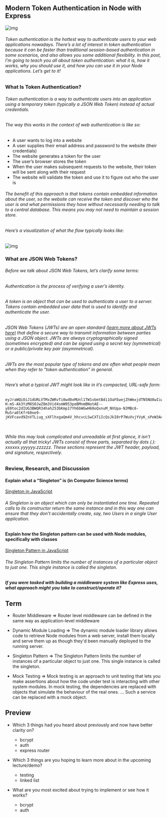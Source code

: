## Modern Token Authentication in Node with Express

![img](https://res.cloudinary.com/practicaldev/image/fetch/s--pYFra1r_--/c_imagga_scale,f_auto,fl_progressive,h_420,q_auto,w_1000/https://thepracticaldev.s3.amazonaws.com/i/r6vazxuvcmeuh6044zo0.png)

###### Token authentication is the hottest way to authenticate users to your web applications nowadays. There’s a lot of interest in token authentication because it can be faster than traditional session-based authentication in some scenarios, and also allows you some additional flexibility. In this post, I’m going to teach you all about token authentication: what it is, how it works, why you should use it, and how you can use it in your Node applications. Let’s get to it!

### What Is Token Authentication?

###### Token authentication is a way to authenticate users into an application using a temporary token (typically a JSON Web Token) instead of actual credentials.

###### The way this works in the context of web authentication is like so:

- A user wants to log into a website
- A user supplies their email address and password to the website (their credentials)
- The website generates a token for the user
- The user’s browser stores the token
- When the user makes subsequent requests to the website, their token will be sent along with their request
- The website will validate the token and use it to figure out who the user is

###### The benefit of this approach is that tokens contain embedded information about the user, so the website can receive the token and discover who the user is and what permissions they have without necessarily needing to talk to a central database. This means you may not need to maintain a session store.

###### Here’s a visualization of what the flow typically looks like:

![img](https://res.cloudinary.com/practicaldev/image/fetch/s--ynel2BK2--/c_limit%2Cf_auto%2Cfl_progressive%2Cq_auto%2Cw_880/https://developer.okta.com/assets-jekyll/blog/node-token-auth/token-authentication-flow-69804c12334715c597128cd9273bca5e32ed516b62987902310efc54d1840a40.png)

### What are JSON Web Tokens?

###### Before we talk about JSON Web Tokens, let’s clarify some terms:

###### Authentication is the process of verifying a user’s identity.

###### A token is an object that can be used to authenticate a user to a server. Tokens contain embedded user data that is used to identify and authenticate the user.

###### JSON Web Tokens (JWTs) are an open standard [(learn more about JWTs here)](https://developer.okta.com/blog/2018/06/20/what-happens-if-your-jwt-is-stolen) that define a secure way to transmit information between parties using a JSON object. JWTs are always cryptographically signed (sometimes encrypted) and can be signed using a secret key (symmetrical) or a public/private key pair (asymmetrical).

###### JWTs are the most popular type of tokens and are often what people mean when they refer to “token authentication” in general.

###### Here’s what a typical JWT might look like in it’s compacted, URL-safe form:

<div class="highlight"><pre class="highlight plaintext"><code>eyJraWQiOiJ1dURLVTMxZWRvTi0wd0xMUnl1TW1vbmtBdi1OaFEwejZhWmxjdTN5NU8wIiwiYWxnIjoiUlMyNTYifQ.eyJ2ZXIiOjEsImp0aSI6IkFULnVfT094R3pXd1RjRFlseGZwcDVYXzNxdVIwdlJuc25YbXdMZld0TDFjdG8iLCJpc3MiOiJodHRwczovL2Rldi04MTk2MzMub2t0YXByZXZpZXcuY29tL29hdXRoMi9kZWZhdWx0IiwiYXVkIjoiYXBpOi8vZGVmYXVsdCIsImlhdCI6MTU0NjcyNjIyOCwiZXhwIjoxNTQ2NzI5ODI4LCJjaWQiOiIwb2Fpb3g4Ym1zQktWWGt1MzBoNyIsInNjcCI6WyJjdXN0b21TY29wZSJdLCJzdWIiOiIwb2Fpb3g4Ym1zQktWWGt1MzBoNyJ9.fhZRWThFxhiS6Pgrup6hM08oSqDPd1JrZSDIH_blD5S20c2hQQ3D3RZyhNKMnYclyus_mo-H-mS-Ak3YzM8S0JwZ8m3Vid4smW953peBMnmBNotAE--yE0toc2dIUG3BWQR34hah253bKmp17Yh6bWGwH60oQxnuM_NVUpa-NJMBc6-Mu5ra0lKfr60ne9-jKVFcavd9ZnVTLiug_sXFlhxgaQm4V_hhcvcLSwCXTiIcQsJkI0rP7WuVvjYVyK_sPeW3A44_T5qhyDR_E_mk1rHORlkMYGPg34mcwob5iA7alNZOnzN_7ApcbylDbK5KS1umBqqevtghEyjOEWQQmQ

</code></pre></div>

###### While this may look complicated and unreadable at first glance, it isn’t actually all that tricky! JWTs consist of three parts, separated by dots (.): xxxxxx.yyyyyy.zzzzzz. These sections represent the JWT header, payload, and signature, respectively.

### Review, Research, and Discussion

#### Explain what a “Singleton” is (in Computer Science terms)

[Singleton in JavaScript](https://dev.to/tomekbuszewski/singleton-in-javascript-1d5i)

###### A Singleton is an object which can only be instantiated one time. Repeated calls to its constructor return the same instance and in this way one can ensure that they don't accidentally create, say, two Users in a single User application.

#### Explain how the Singleton pattern can be used with Node modules, specifically with classes

[Singleton Pattern in JavaScript](https://dev.to/aakatev/singleton-pattern-in-javascript-31gd)

###### The Singleton Pattern limits the number of instances of a particular object to just one. This single instance is called the singleton.

##### If you were tasked with building a middleware system like Express uses, what approach might you take to construct/operate it?

## Term

- Router Middleware => Router level middleware can be defined in the same way as application-level middleware

- Dynamic Module Loading => The dynamic module loader library allows code to retrieve Node modules from a web server, install them locally and serve them up as though they'd been manually deployed to the running server.
- Singleton Pattern => The Singleton Pattern limits the number of instances of a particular object to just one. This single instance is called the singleton.

- Mock Testing => Mock testing is an approach to unit testing that lets you make assertions about how the code under test is interacting with other system modules. In mock testing, the dependencies are replaced with objects that simulate the behaviour of the real ones. ... Such a service can be replaced with a mock object.

## Preview

- Which 3 things had you heard about previously and now have better clarity on?

  - bcrypt
  - auth
  - express router

- Which 3 things are you hoping to learn more about in the upcoming lecture/demo?
  - testing
  - linked list
- What are you most excited about trying to implement or see how it works?
  - bcrypt
  - auth
